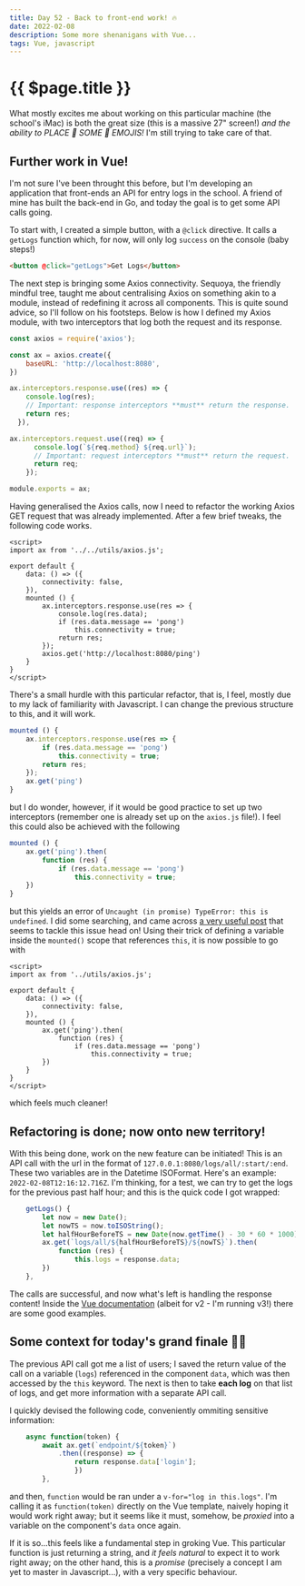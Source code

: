 ```yaml
---
title: Day 52 - Back to front-end work! 🔥
date: 2022-02-08
description: Some more shenanigans with Vue...
tags: Vue, javascript
---
```


# {{ $page.title }}

What mostly excites me about working on this particular machine (the school's iMac) is both the great size (this is a massive 27" screen!) *and the ability to PLACE 👏 SOME 👏 EMOJIS!* I'm still trying to take care of that.

## Further work in Vue!

I'm not sure I've been throught this before, but I'm developing an application that front-ends an API for entry logs in the school. A friend of mine has built the back-end in Go, and today the goal is to get some API calls going.

To start with, I created a simple button, with a `@click` directive. It calls a `getLogs` function which, for now, will only log `success` on the console (baby steps!)

``` html
<button @click="getLogs">Get Logs</button>
```

The next step is bringing some Axios connectivity. Sequoya, the friendly mindful tree, taught me about centralising Axios on something akin to a module, instead of redefining it across all components. This is quite sound advice, so I'll follow on his footsteps. Below is how I defined my Axios module, with two interceptors that log both the request and its response.

``` js
const axios = require('axios');

const ax = axios.create({
	baseURL: 'http://localhost:8080',
})

ax.interceptors.response.use((res) => { 
    console.log(res);
    // Important: response interceptors **must** return the response.
    return res;
  }),

ax.interceptors.request.use((req) => {
      console.log(`${req.method} ${req.url}`);
      // Important: request interceptors **must** return the request.
      return req;
    });

module.exports = ax;
```

Having generalised the Axios calls, now I need to refactor the working Axios GET request that was already implemented. After a few brief tweaks, the following code works.

``` vue
<script>
import ax from '../../utils/axios.js';

export default {
	data: () => ({
		connectivity: false,
	}),
	mounted () {
		ax.interceptors.response.use(res => {
			console.log(res.data);
			if (res.data.message == 'pong')
				this.connectivity = true;
			return res;
		});
		axios.get('http://localhost:8080/ping')
	}
}
</script>
```

There's a small hurdle with this particular refactor, that is, I feel, mostly due to my lack of familiarity with Javascript. I can change the previous structure to this, and it will work.

``` js
mounted () {
	ax.interceptors.response.use(res => {
		if (res.data.message == 'pong')
			this.connectivity = true;
		return res;
	});
	ax.get('ping')
}
```

but I do wonder, however, if it would be good practice to set up two interceptors (remember one is already set up on the `axios.js` file!). I feel this could also be achieved with the following

``` js
mounted () {
	ax.get('ping').then(
		function (res) {
			if (res.data.message == 'pong')
				this.connectivity = true;
	})
}
```

but this yields an error of `Uncaught (in promise) TypeError: this is undefined`. I did some searching, and came across [a very useful post](https://stackoverflow.com/questions/36176073/what-is-vue-way-to-access-to-data-from-methods) that seems to tackle this issue head on! Using their trick of defining a variable inside the `mounted()` scope that references `this`, it is now possible to go with 

``` vue
<script>
import ax from '../utils/axios.js';

export default {
	data: () => ({
		connectivity: false,
	}),
	mounted () {
		ax.get('ping').then(
			function (res) {
				if (res.data.message == 'pong')
					this.connectivity = true;
		})
	}
}
</script>
```

which feels much cleaner! 

## Refactoring is done; now onto new territory!

With this being done, work on the new feature can be initiated! This is an API call with the url in the format of `127.0.0.1:8080/logs/all/:start/:end`. These two variables are in the Datetime ISOFormat. Here's an example: `2022-02-08T12:16:12.716Z`. I'm thinking, for a test, we can try to get the logs for the previous past half hour; and this is the quick code I got wrapped:

```js
	getLogs() {
		let now = new Date();
		let nowTS = now.toISOString();
		let halfHourBeforeTS = new Date(now.getTime() - 30 * 60 * 1000).toISOString();
		ax.get(`logs/all/${halfHourBeforeTS}/${nowTS}`).then(
			function (res) {
				this.logs = response.data;
		})
	},
```

The calls are successful, and now what's left is handling the response content! Inside the [Vue documentation](https://v2.vuejs.org/v2/cookbook/using-axios-to-consume-apis.html) (albeit for v2 - I'm running v3!) there are some good examples.

## Some context for today's grand finale 🙆‍♂️

The previous API call got me a list of users; I saved the return value of the call on a variable (`logs`) referenced in the component `data`, which was then accessed by the `this` keyword. The next is then to take **each log** on that list of logs, and get more information with a separate API call.

I quickly devised the following code, conveniently ommiting sensitive information:

```js
	async function(token) {
		await ax.get(`endpoint/${token}`)
			.then((response) => {
				return response.data['login'];
				})
		},
```

and then, `function` would be ran under a `v-for="log in this.logs"`. I'm calling it as `function(token)` directly on the Vue template, naively hoping it would work right away; but it seems like it must, somehow, be *proxied* into a variable on the component's `data` once again. 

If it is so...this feels like a fundamental step in groking Vue. This particular function is just returning a string, and *it feels natural* to expect it to work right away; on the other hand, this is a *promise* (precisely a concept I am yet to master in Javascript...), with a very specific behaviour. 

<FetchComments :title=$frontmatter.title />
<PostComments :title=$frontmatter.title />
